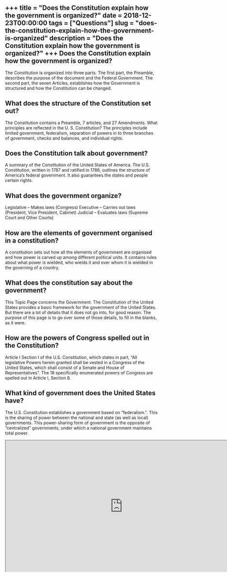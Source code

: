 +++
title = "Does the Constitution explain how the government is organized?"
date = 2018-12-23T00:00:00
tags = ["Questions"]
slug = "does-the-constitution-explain-how-the-government-is-organized"
description = "Does the Constitution explain how the government is organized?"
+++
Does the Constitution explain how the government is organized?
--------------------------------------------------------------

The Constitution is organized into three parts. The first part, the Preamble, describes the purpose of the document and the Federal Government. The second part, the seven Articles, establishes how the Government is structured and how the Constitution can be changed.

What does the structure of the Constitution set out?
----------------------------------------------------

The Constitution contains a Preamble, 7 articles, and 27 Amendments. What principles are reflected in the U. S. Constitution? The principles include limited government, federalism, separation of powers in to three branches of government, checks and balances, and individual rights.

Does the Constitution talk about government?
--------------------------------------------

A summary of the Constitution of the United States of America. The U.S. Constitution, written in 1787 and ratified in 1788, outlines the structure of America’s federal government. It also guarantees the states and people certain rights.

What does the government organize?
----------------------------------

Legislative – Makes laws (Congress) Executive – Carries out laws (President, Vice President, Cabinet) Judicial – Evaluates laws (Supreme Court and Other Courts)

How are the elements of government organised in a constitution?
---------------------------------------------------------------

A constitution sets out how all the elements of government are organised and how power is carved up among different political units. It contains rules about what power is wielded, who wields it and over whom it is wielded in the governing of a country.

What does the constitution say about the government?
----------------------------------------------------

This Topic Page concerns the Government. The Constitution of the United States provides a basic framework for the government of the United States. But there are a lot of details that it does not go into, for good reason. The purpose of this page is to go over some of those details, to fill in the blanks, as it were.

How are the powers of Congress spelled out in the Constitution?
---------------------------------------------------------------

Article I Section I of the U.S. Constitution, which states in part, “All legislative Powers herein granted shall be vested in a Congress of the United States, which shall consist of a Senate and House of Representatives”. The 18 specifically enumerated powers of Congress are spelled out in Article I, Section 8.

What kind of government does the United States have?
----------------------------------------------------

The U.S. Constitution establishes a government based on “federalism.”. This is the sharing of power between the national and state (as well as local) governments. This power-sharing form of government is the opposite of “centralized” governments, under which a national government maintains total power.

<iframe allow="accelerometer; autoplay; clipboard-write; encrypted-media; gyroscope; picture-in-picture" allowfullscreen="" class="__youtube_prefs__  epyt-is-override  no-lazyload" data-no-lazy="1" data-origheight="433" data-origwidth="770" data-skipgform_ajax_framebjll="" height="433" id="_ytid_76126" loading="lazy" src="https://www.youtube.com/embed/HuFR5XBYLfU?enablejsapi=1&autoplay=0&cc_load_policy=0&cc_lang_pref=&iv_load_policy=1&loop=0&modestbranding=0&rel=1&fs=1&playsinline=0&autohide=2&theme=dark&color=red&controls=1&" title="YouTube player" width="770"></iframe>